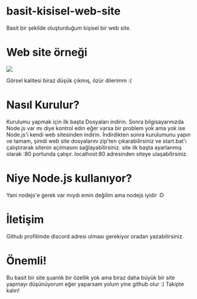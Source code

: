 
# basit-kisisel-web-site
Basit bir şekilde oluşturduğum kişisel bir web site.

# Web site örneği
<img src="/views/css/img/theChain - Kişisel Web Sitesi - Google Chrome 2022-09-01 18-43-10_Trim.gif">

Görsel kalitesi biraz düşük çıkmış, özür dilerimm :(

# Nasıl Kurulur?
Kurulumu yapmak için ilk başta Dosyaları indirin. Sonra bilgisayarınızda Node.js var mı diye kontrol edin eğer varsa bir problem yok ama yok ise 
Node.js'i kendi web sitesinden indirin. İndirdikten sonra kurulumunu yapın ve tamam, şimdi web site dosyalarını zip'ten çıkarabilirsiniz ve start.bat'ı çalıştırarak 
sitenin açılmasını sağlayabilirsiniz. site ilk başta ayarlanmış olarak :80 portunda çalışır. localhost:80 adresinden siteye ulaşabilirsiniz.

# Niye Node.js kullanıyor?
Yani nodejs'e gerek var mıydı emin değilim ama nodejs iyidir :D

# İletişim
Github profilimde discord adresi olması gerekiyor oradan yazabilirsiniz.

# Önemli!

Bu basit bir site şuanlık bir özellik yok ama biraz daha büyük bir site yapmayı düşünüyorum eğer yaparsam yolum yine github olur :)
Takipte kalın!
